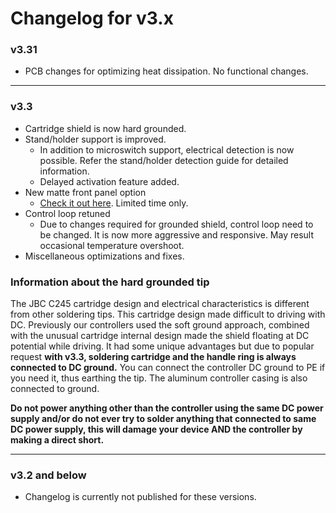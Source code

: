 # Changelog for v3.x

### v3.31

- PCB changes for optimizing heat dissipation. No functional changes.

---

### v3.3

-   Cartridge shield is now hard grounded.
-   Stand/holder support is improved.
    -   In addition to microswitch support, electrical detection is now possible. Refer the stand/holder detection guide for detailed information.
    -   Delayed activation feature added.
-   New matte front panel option
    -   [Check it out here](https://imgur.com/a/MTaETZB). Limited time only.
-   Control loop retuned
    -   Due to changes required for grounded shield, control loop need to be changed. It is now more aggressive and responsive. May result occasional temperature overshoot.
-   Miscellaneous optimizations and fixes. 

### Information about the hard grounded tip

The JBC C245 cartridge design and electrical characteristics is different from other soldering tips. This cartridge design made difficult to driving with DC. Previously our controllers used the soft ground approach, combined with the unusual cartridge internal design made the shield floating at DC potential while driving. It had some unique advantages but due to popular request **with v3.3, soldering cartridge and the handle ring is always connected to DC ground.** You can connect the controller DC ground to PE if you need it, thus earthing the tip. The aluminum controller casing is also connected to ground.

**Do not power anything other than the controller using the same DC power supply and/or do not ever try to solder anything that connected to same DC power supply, this will damage your device AND the controller by making a direct short.**

---

### v3.2 and below

* Changelog is currently not published for these versions.

